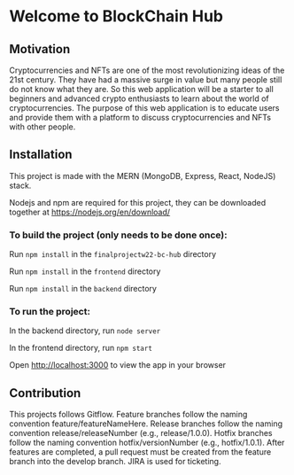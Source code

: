 # Welcome to BlockChain Hub

## Motivation

Cryptocurrencies and NFTs are one of the most revolutionizing ideas of the 21st century. They have had a massive surge in value but many people still do not know what they are. So this web application will be a starter to all beginners and advanced crypto enthusiasts to learn about the world of cryptocurrencies. The purpose of this web application is to educate users and provide them with a platform to discuss cryptocurrencies and NFTs with other people.

## Installation

This project is made with the MERN (MongoDB, Express, React, NodeJS) stack.

Nodejs and npm are required for this project, they can be downloaded together at https://nodejs.org/en/download/

### To build the project (only needs to be done once):
Run `npm install` in the `finalprojectw22-bc-hub` directory

Run `npm install` in the `frontend` directory

Run `npm install` in the `backend` directory

### To run the project:
In the backend directory, run `node server`

In the frontend directory, run `npm start`

Open [http://localhost:3000](http://localhost:3000) to view the app in your browser

## Contribution
This projects follows Gitflow. Feature branches follow the naming convention feature/featureNameHere. Release branches follow the naming convention release/releaseNumber (e.g., release/1.0.0). Hotfix branches follow the naming convention hotfix/versionNumber (e.g., hotfix/1.0.1). After features are completed, a pull request must be created from the feature branch into the develop branch. JIRA is used for ticketing.
